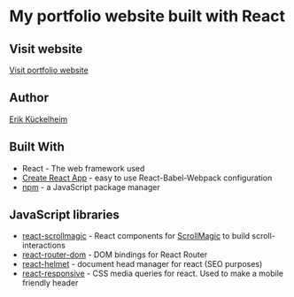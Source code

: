 # My portfolio website built with React

## Visit website

[Visit portfolio website](httos://www.erik-kueckelheim.com)

## Author

[Erik Kückelheim](https://github.com/kueckelheim)

## Built With

- React - The web framework used
- [Create React App](https://github.com/facebook/create-react-app) - easy to use React-Babel-Webpack configuration
- [npm](https://github.com/npm/cli) - a JavaScript package manager

## JavaScript libraries

- [react-scrollmagic](https://github.com/bitworking/react-scrollmagic) - React components for [ScrollMagic](https://github.com/janpaepke/ScrollMagic) to build scroll-interactions
- [react-router-dom](https://github.com/ReactTraining/react-router/tree/master/packages/react-router-dom) - DOM bindings for React Router
- [react-helmet](https://github.com/nfl/react-helmet) - document head manager for react (SEO purposes)
- [react-responsive](https://github.com/contra/react-responsive) - CSS media queries for react. Used to make a mobile friendly header
